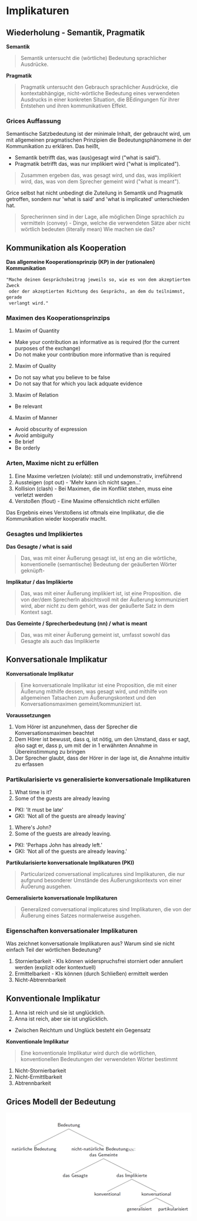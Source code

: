 # Implikaturen

## Wiederholung - Semantik, Pragmatik


**Semantik**
>Semantik untersucht die (wörtliche) Bedeutung sprachlicher Ausdrücke.

**Pragmatik**
> Pragmatik untersucht den Gebrauch sprachlicher Ausdrücke, die kontextabhängige, nicht-wörtliche Bedeutung eines verwendeten Ausdrucks in einer konkreten Situation, die BEdingungen für ihrer Entstehen und ihren kommunikativen Effekt.

### Grices Auffassung

Semantische Satzbedeutung ist der minimale Inhalt, der gebraucht wird, um mit allgemeinen pragmatischen Prinzipien die Bedeutungsphänomene in der Kommunikation zu erklären. Das heißt,

* Semantik betrifft das, was (aus)gesagt wird ("what is said").
* Pragmatik betrifft das, was nur implikiert wird ("what is implicated").

> Zusammen ergeben das, was gesagt wird, und das, was implikiert wird, das, was von dem Sprecher gemeint wird ("what is meant").

Grice selbst hat nicht unbedingt die Zuteilung in Semantik und Pragmatik getroffen, sondern nur 'what is said' and 'what is implicated' unterschieden hat.

> Sprecherinnen sind in der Lage, alle möglichen Dinge sprachlich zu vermitteln (convey) - Dinge, welche die verwendeten Sätze aber nicht wörtlich bedeuten (literally mean) Wie machen sie das?

## Kommunikation als Kooperation

**Das allgemeine Kooperationsprinzip (KP) in der (rationalen) Kommunikation**

    "Mache deinen Gesprächsbeitrag jeweils so, wie es von dem akzeptierten Zweck
     oder der akzeptierten Richtung des Gesprächs, an dem du teilnimmst, gerade
     verlangt wird."

### Maximen des Kooperationsprinzips

1. Maxim of Quantity
  * Make your contribution as informative as is required (for the current purposes of the exchange)
  * Do not make your contribution more informative than is required

2. Maxim of Quality
  * Do not say what you believe to be false
  * Do not say that for which you lack adquate evidence

3. Maxim of Relation
  * Be relevant

4. Maxim of Manner
  * Avoid obscurity of expression
  * Avoid ambiguity
  * Be brief
  * Be orderly

### Arten, Maxime nicht zu erfüllen

1. Eine Maxime verletzen (violate): still und undemonstrativ, irreführend
2. Aussteigen (opt out) - 'Mehr kann ich nicht sagen...'
3. Kollision (clash) - Bei Maximen, die im Konflikt stehen, muss eine verletzt werden
4. Verstoßen (flout) - Eine Maxime offensichtlich nicht erfüllen

Das Ergebnis eines Verstoßens ist oftmals eine Implikatur, die die Kommunikation wieder kooperativ macht.

### Gesagtes und Implikiertes

**Das Gesagte / what is said**
>Das, was mit einer Äußerung gesagt ist, ist eng an die wörtliche, konventionelle (semantische) Bedeutung der geäußerten Wörter geknüpft-

**Implikatur / das Implikierte**
> Das, was mit einer Äußerung implikiert ist, ist eine Proposition. die von der/dem SprecherIn absichtsvoll mit der Äußerung kommuniziert wird, aber nicht zu dem gehört, was der geäußerte Satz in dem Kontext sagt.

**Das Gemeinte / Sprecherbedeutung (nn) / what is meant**
> Das, was mit einer Äußerung gemeint ist, umfasst sowohl das Gesagte als auch das Implikierte

## Konversationale Implikatur

**Konversationale Implikatur**
>Eine konversationale Implikatur ist eine Proposition, die mit einer Äußerung mithilfe dessen, was gesagt wird, und mithilfe von allgemeinen Tatsachen zum Äußerungskontext und den Konversationsmaximen gemeint/kommuniziert ist.

**Voraussetzungen**

1. Vom Hörer ist anzunehmen, dass der Sprecher die Konversationsmaximen beachtet
2. Dem Hörer ist bewusst, dass q, ist nötig, um den Umstand, dass er sagt, also sagt er, dass p, um mit der in 1 erwähnten Annahme in Übereinstimmung zu bringen
3. Der Sprecher glaubt, dass der Hörer in der lage ist, die Annahme intuitiv zu erfassen


### Partikularisierte vs generalisierte konversationale Implikaturen

1. What time is it?
2. Some of the guests are already leaving
  * PKI: 'It must be late'
  * GKI: 'Not all of the guests are already leaving'


1. Where's John?
2. Some of the guests are already leaving.
  * PKI: 'Perhaps John has already left.'
  * GKI: 'Not all of the guests are already leaving.'

**Partikularisierte konversationale Implikaturen (PKI)**
> Particularized conversational implicatures sind Implikaturen, die nur aufgrund besonderer Umstände des Äußerungskontexts von einer Äu0erung ausgehen.

**Gemeralisierte konversationale Implikaturen**
> Generalized conversational implicatures sind Implikaturen, die von der Äußerung eines Satzes normalerweise ausgehen.

### Eigenschaften konversationaler Implikaturen

Was zeichnet konversationale Implikaturen aus? Warum sind sie nicht einfach Teil der wörtlichen Bedeutung?

1. Stornierbarkeit - KIs können widerspruchsfrei storniert oder annuliert werden (explizit oder kontextuell)
2. Ermittelbarkeit - KIs können (durch Schließen) ermittelt werden
3. Nicht-Abtrennbarkeit


## Konventionale Implikatur

1. Anna ist reich und sie ist unglücklich.
2. Anna ist reich, aber sie ist unglücklich.
  * Zwischen Reichtum und Unglück besteht ein Gegensatz

**Konventionale Implikatur**
>Eine konventionale Implikatur wird durch die wörtlichen, konventionellen Bedeutungen der verwendeten Wörter bestimmt

1. Nicht-Stornierbarkeit
2. Nicht-Ermittlbarkeit
3. Abtrennbarkeit

## Grices Modell der Bedeutung


 ![Bedeutung nach Grice](../bilder/implikatur.png)
